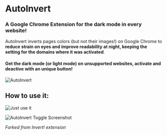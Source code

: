 # AutoInvert 
### A Google Chrome Extension for the **dark mode** in every website!

AutoInvert inverts pages colors (but not their images!) on Google Chrome to **reduce strain on eyes and improve readability at night, keeping the setting for the domains where it was activated**. 
#### Get the dark mode (or light mode) on unsupported websites, activate and deactive with an unique button!

![AutoInvert](https://i.ibb.co/ZK1SLJK/big-logo-cover-freestyle.png)


## How to use it: 
![Just use it](https://i.ibb.co/zhHW4kw/howuseit.png)

![AutoInvert Toggle Screenshot](https://i.ibb.co/R3YJPn0/wikipedia-chrome-store-screenshot.png)

*Forked from Invert! extension*